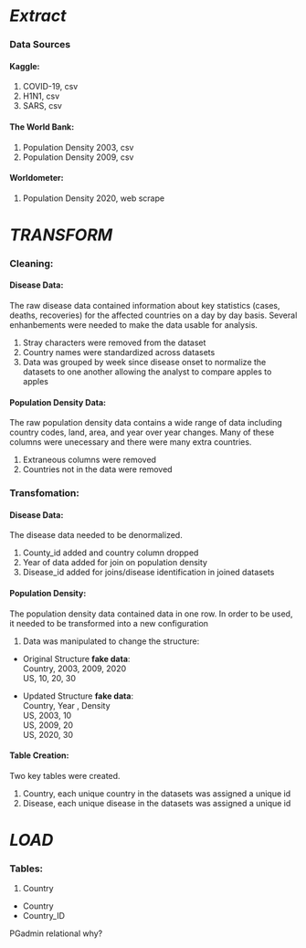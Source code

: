 # ***Extract*** 
### Data Sources
#### Kaggle: 
1. COVID-19, csv
2. H1N1, csv
3. SARS, csv

#### The World Bank:
1. Population Density 2003, csv
2. Population Density 2009, csv

#### Worldometer:
1. Population Density 2020, web scrape 


# ***TRANSFORM***
### Cleaning:
#### Disease Data:
The raw disease data contained information about key statistics (cases, deaths, recoveries) for the affected countries on a day by day basis. Several enhanbements were needed to make the data usable for analysis. 

1. Stray characters were removed from the dataset 
2. Country names were standardized across datasets
3. Data was grouped by week since disease onset to normalize the datasets to one another allowing the analyst to compare apples to apples 

#### Population Density Data:
The raw population density data contains a wide range of data including country codes, land, area, and year over year changes. Many of these columns were unecessary and there were many extra countries. 

1. Extraneous columns were removed
2. Countries not in the data were removed

### Transfomation:
#### Disease Data:
The disease data needed to be denormalized. 

1. County_id added and country column dropped 
2. Year of data added for join on population density
3. Disease_id added for joins/disease identification in joined datasets

#### Population Density:
The population density data contained data in one row. In order to be used, it needed to be transformed into a new configuration 

1. Data was manipulated to change the structure:
* Original Structure **fake data**: <br>
Country,             2003,                2009,                2020<br>
US,                     10,                    20,                    30<br>

* Updated Structure **fake data**:<br>
Country,           Year ,                 Density  <br>
US,                   2003,                   10 <br>
US,                   2009,                   20<br>
US,                   2020,                   30<br>


#### Table Creation:
Two key tables were created.
1. Country, each unique country in the datasets was assigned a unique id
2. Disease, each unique disease in the datasets was assigned a unique id


# ***LOAD***
### Tables:
1. Country
  * Country
  * Country_ID


PGadmin
relational
why?
